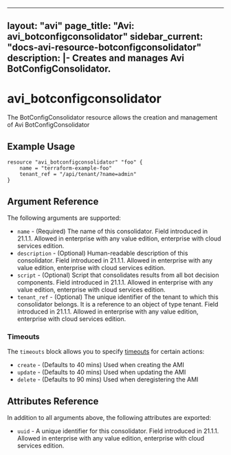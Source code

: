 <!--
    Copyright 2021 VMware, Inc.
    SPDX-License-Identifier: Mozilla Public License 2.0
-->
---
layout: "avi"
page_title: "Avi: avi_botconfigconsolidator"
sidebar_current: "docs-avi-resource-botconfigconsolidator"
description: |-
  Creates and manages Avi BotConfigConsolidator.
---

# avi_botconfigconsolidator

The BotConfigConsolidator resource allows the creation and management of Avi BotConfigConsolidator

## Example Usage

```hcl
resource "avi_botconfigconsolidator" "foo" {
    name = "terraform-example-foo"
    tenant_ref = "/api/tenant/?name=admin"
}
```

## Argument Reference

The following arguments are supported:

* `name` - (Required) The name of this consolidator. Field introduced in 21.1.1. Allowed in enterprise with any value edition, enterprise with cloud services edition.
* `description` - (Optional) Human-readable description of this consolidator. Field introduced in 21.1.1. Allowed in enterprise with any value edition, enterprise with cloud services edition.
* `script` - (Optional) Script that consolidates results from all bot decision components. Field introduced in 21.1.1. Allowed in enterprise with any value edition, enterprise with cloud services edition.
* `tenant_ref` - (Optional) The unique identifier of the tenant to which this consolidator belongs. It is a reference to an object of type tenant. Field introduced in 21.1.1. Allowed in enterprise with any value edition, enterprise with cloud services edition.


### Timeouts

The `timeouts` block allows you to specify [timeouts](https://www.terraform.io/docs/configuration/resources.html#timeouts) for certain actions:

* `create` - (Defaults to 40 mins) Used when creating the AMI
* `update` - (Defaults to 40 mins) Used when updating the AMI
* `delete` - (Defaults to 90 mins) Used when deregistering the AMI

## Attributes Reference

In addition to all arguments above, the following attributes are exported:

* `uuid` -  A unique identifier for this consolidator. Field introduced in 21.1.1. Allowed in enterprise with any value edition, enterprise with cloud services edition.

